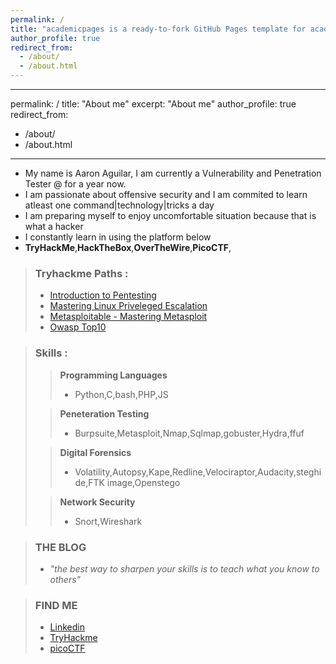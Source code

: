 ```yaml
---
permalink: /
title: "academicpages is a ready-to-fork GitHub Pages template for academic personal websites"
author_profile: true
redirect_from: 
  - /about/
  - /about.html
---
```


---
permalink: /
title: "About me"
excerpt: "About me"
author_profile: true
redirect_from: 
  - /about/
  - /about.html
---


* My name is Aaron Aguilar, I am currently a Vulnerability and Penetration Tester @ <redacted> for a year now.
* I am passionate about offensive security and I am commited to learn atleast one command|technology|tricks a day
* I am preparing myself to enjoy uncomfortable situation because that is what a hacker
* I constantly learn in using the platform below
* **TryHackMe**,**HackTheBox**,**OverTheWire**,**PicoCTF**,

<script src="https://tryhackme.com/badge/1156778"></script>


> ### Tryhackme Paths :
>* [Introduction to Pentesting](https://tryhackme.com/appanapants/badges/intro-to-pentesting)
>* [Mastering Linux Priveleged Escalation](https://tryhackme.com/appanapants/badges/linux-privesc)
>* [Metasploitable - Mastering Metasploit](https://tryhackme.com/appanapants/badges/metasploitable)
>* [Owasp Top10](https://tryhackme.com/appanapants/badges/owasp-10)


>### Skills :
>>**Programming Languages**
>>* Python,C,bash,PHP,JS 
>
>>**Peneteration Testing**
>>* Burpsuite,Metasploit,Nmap,Sqlmap,gobuster,Hydra,ffuf
>
>>**Digital Forensics**
>>* Volatility,Autopsy,Kape,Redline,Velociraptor,Audacity,steghide,FTK image,Openstego
>
>>**Network Security**
>>* Snort,Wireshark

>

>### THE BLOG
>* *"the best way to sharpen your skills is to teach what you know to others"*

>### FIND ME
>* [Linkedin](https://www.linkedin.com/in/qqq-aaron/)
>* [TryHackme](https://tryhackme.com/p/appanapants)
>* [picoCTF](https://play.picoctf.org/users/run_again)
